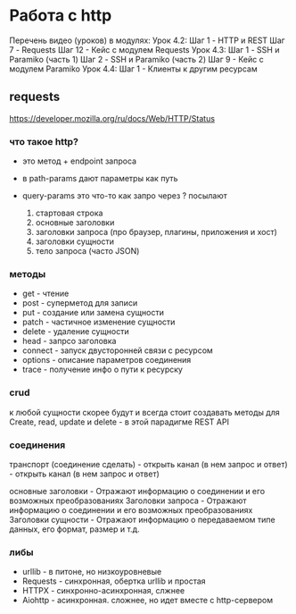 # Работа с http

Перечень видео (уроков) в модулях:
Урок 4.2:
Шаг 1 - HTTP и REST
Шаг 7 - Requests
Шаг 12 - Кейс с модулем Requests
Урок 4.3:
Шаг 1 - SSH и Paramiko (часть 1)
Шаг 2 - SSH и Paramiko (часть 2)
Шаг 9 - Кейс с модулем Paramiko
Урок 4.4:
Шаг 1 - Клиенты к другим ресурсам

## requests

<https://developer.mozilla.org/ru/docs/Web/HTTP/Status>

### что такое http?

* это метод + endpoint запроса
* в path-params дают параметры как путь
* query-params это что-то как запро через ? посылают

    1. стартовая строка
    2. основные заголовки
    3. заголовки запроса (про браузер, плагины, приложения и хост)
    4. заголовки сущности
    5. тело запроса (часто JSON)

### методы

* get - чтение
* post - суперметод для записи
* put - создание или замена сущности
* patch - частичное изменение сущности
* delete - удаление сущности
* head - запрсо заголовка
* connect - запуск двусторонней связи с ресурсом
* options - описание параметров соединения
* trace - получение инфо о пути к ресурску

### crud

к любой сущности скорее будут и всегда стоит создавать методы для Create, read, update и delete - в этой парадигме REST API

### соединения

транспорт (соединение сделать) - открыть канал (в нем запрос и ответ) - открыть канал (в нем запрос и ответ)

основные заголовки - Отражают информацию о соединении и его возможных преобразованиях
Заголовки запроса - Отражают информацию о соединении и его возможных преобразованиях
Заголовки сущности - Отражают информацию о передаваемом типе данных, его формат, размер и т.д.

### либы

* urllib - в питоне, но низкоуровневые
* Requests - синхронная, обертка urllib и простая
* HTTPX - синхронно-асинхронная, слжнее
* Aiohttp - асинхронная. сложнее, но идет вместе с http-сервером
